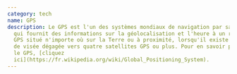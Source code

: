 ```yaml
---
category: tech
name: GPS
description: Le GPS est l'un des systèmes mondiaux de navigation par satellite
  qui fournit des informations sur la géolocalisation et l'heure à un récepteur
  GPS situé n'importe où sur la Terre ou à proximité, lorsqu'il existe une ligne
  de visée dégagée vers quatre satellites GPS ou plus. Pour en savoir plus sur
  le GPS, [cliquez
  ici](https://fr.wikipedia.org/wiki/Global_Positioning_System).
---
```


